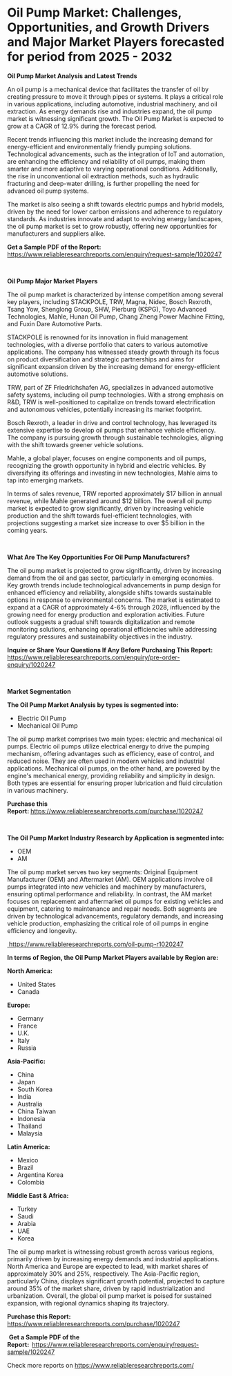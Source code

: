 <p><h1>Oil Pump Market: Challenges, Opportunities, and Growth Drivers and Major Market Players forecasted for period from 2025 - 2032</h1></p><p><strong>Oil Pump Market Analysis and Latest Trends</strong></p>
<p><p>An oil pump is a mechanical device that facilitates the transfer of oil by creating pressure to move it through pipes or systems. It plays a critical role in various applications, including automotive, industrial machinery, and oil extraction. As energy demands rise and industries expand, the oil pump market is witnessing significant growth. The Oil Pump Market is expected to grow at a CAGR of 12.9% during the forecast period.</p><p>Recent trends influencing this market include the increasing demand for energy-efficient and environmentally friendly pumping solutions. Technological advancements, such as the integration of IoT and automation, are enhancing the efficiency and reliability of oil pumps, making them smarter and more adaptive to varying operational conditions. Additionally, the rise in unconventional oil extraction methods, such as hydraulic fracturing and deep-water drilling, is further propelling the need for advanced oil pump systems.</p><p>The market is also seeing a shift towards electric pumps and hybrid models, driven by the need for lower carbon emissions and adherence to regulatory standards. As industries innovate and adapt to evolving energy landscapes, the oil pump market is set to grow robustly, offering new opportunities for manufacturers and suppliers alike.</p></p>
<p><strong>Get a Sample PDF of the Report:&nbsp;</strong> <a href="https://www.reliableresearchreports.com/enquiry/request-sample/1020247?utm_campaign=2273&utm_medium=2&utm_source=Github&utm_content=ia&utm_term=30032025&utm_id=oil-pump">https://www.reliableresearchreports.com/enquiry/request-sample/1020247</a></p>
<p>&nbsp;</p>
<p><strong>Oil Pump Major Market Players</strong></p>
<p><p>The oil pump market is characterized by intense competition among several key players, including STACKPOLE, TRW, Magna, Nidec, Bosch Rexroth, Tsang Yow, Shenglong Group, SHW, Pierburg (KSPG), Toyo Advanced Technologies, Mahle, Hunan Oil Pump, Chang Zheng Power Machine Fitting, and Fuxin Dare Automotive Parts. </p><p>STACKPOLE is renowned for its innovation in fluid management technologies, with a diverse portfolio that caters to various automotive applications. The company has witnessed steady growth through its focus on product diversification and strategic partnerships and aims for significant expansion driven by the increasing demand for energy-efficient automotive solutions.</p><p>TRW, part of ZF Friedrichshafen AG, specializes in advanced automotive safety systems, including oil pump technologies. With a strong emphasis on R&D, TRW is well-positioned to capitalize on trends toward electrification and autonomous vehicles, potentially increasing its market footprint.</p><p>Bosch Rexroth, a leader in drive and control technology, has leveraged its extensive expertise to develop oil pumps that enhance vehicle efficiency. The company is pursuing growth through sustainable technologies, aligning with the shift towards greener vehicle solutions.</p><p>Mahle, a global player, focuses on engine components and oil pumps, recognizing the growth opportunity in hybrid and electric vehicles. By diversifying its offerings and investing in new technologies, Mahle aims to tap into emerging markets.</p><p>In terms of sales revenue, TRW reported approximately $17 billion in annual revenue, while Mahle generated around $12 billion. The overall oil pump market is expected to grow significantly, driven by increasing vehicle production and the shift towards fuel-efficient technologies, with projections suggesting a market size increase to over $5 billion in the coming years.</p></p>
<p>&nbsp;</p>
<p><strong>What Are The Key Opportunities For Oil Pump Manufacturers?</strong></p>
<p><p>The oil pump market is projected to grow significantly, driven by increasing demand from the oil and gas sector, particularly in emerging economies. Key growth trends include technological advancements in pump design for enhanced efficiency and reliability, alongside shifts towards sustainable options in response to environmental concerns. The market is estimated to expand at a CAGR of approximately 4-6% through 2028, influenced by the growing need for energy production and exploration activities. Future outlook suggests a gradual shift towards digitalization and remote monitoring solutions, enhancing operational efficiencies while addressing regulatory pressures and sustainability objectives in the industry.</p></p>
<p><strong>Inquire or Share Your Questions If Any Before Purchasing This Report:</strong> <a href="https://www.reliableresearchreports.com/enquiry/pre-order-enquiry/1020247?utm_campaign=2273&utm_medium=2&utm_source=Github&utm_content=ia&utm_term=30032025&utm_id=oil-pump">https://www.reliableresearchreports.com/enquiry/pre-order-enquiry/1020247</a></p>
<p>&nbsp;</p>
<p><strong>Market Segmentation</strong></p>
<p><strong>The Oil Pump Market Analysis by types is segmented into:</strong></p>
<p><ul><li>Electric Oil Pump</li><li>Mechanical Oil Pump</li></ul></p>
<p><p>The oil pump market comprises two main types: electric and mechanical oil pumps. Electric oil pumps utilize electrical energy to drive the pumping mechanism, offering advantages such as efficiency, ease of control, and reduced noise. They are often used in modern vehicles and industrial applications. Mechanical oil pumps, on the other hand, are powered by the engine's mechanical energy, providing reliability and simplicity in design. Both types are essential for ensuring proper lubrication and fluid circulation in various machinery.</p></p>
<p><strong>Purchase this Report:&nbsp;</strong><a href="https://www.reliableresearchreports.com/purchase/1020247?utm_campaign=2273&utm_medium=2&utm_source=Github&utm_content=ia&utm_term=30032025&utm_id=oil-pump">https://www.reliableresearchreports.com/purchase/1020247</a></p>
<p>&nbsp;</p>
<p><strong>The Oil Pump Market Industry Research by Application is segmented into:</strong></p>
<p><ul><li>OEM</li><li>AM</li></ul></p>
<p><p>The oil pump market serves two key segments: Original Equipment Manufacturer (OEM) and Aftermarket (AM). OEM applications involve oil pumps integrated into new vehicles and machinery by manufacturers, ensuring optimal performance and reliability. In contrast, the AM market focuses on replacement and aftermarket oil pumps for existing vehicles and equipment, catering to maintenance and repair needs. Both segments are driven by technological advancements, regulatory demands, and increasing vehicle production, emphasizing the critical role of oil pumps in engine efficiency and longevity.</p></p>
<p><a href="https://www.reliableresearchreports.com/oil-pump-r1020247?utm_campaign=2273&utm_medium=2&utm_source=Github&utm_content=ia&utm_term=30032025&utm_id=oil-pump">&nbsp;https://www.reliableresearchreports.com/oil-pump-r1020247</a></p>
<p><strong>In terms of Region, the Oil Pump Market Players available by Region are:</strong></p>
<p>
    <p> <strong> North America: </strong>
        <ul>
            <li>United States</li>
            <li>Canada</li>
        </ul>
        </p> 
    <p> <strong> Europe: </strong>
        <ul>
            <li>Germany</li>
            <li>France</li>
            <li>U.K.</li>
            <li>Italy</li>
            <li>Russia</li>
        </ul>
        </p> 
    <p> <strong> Asia-Pacific: </strong>
        <ul>
            <li>China</li>
            <li>Japan</li>
            <li>South Korea</li>
            <li>India</li>
            <li>Australia</li>
            <li>China Taiwan</li>
            <li>Indonesia</li>
            <li>Thailand</li>
            <li>Malaysia</li>
        </ul>
        </p> 
    <p> <strong> Latin America: </strong>
        <ul>
            <li>Mexico</li>
            <li>Brazil</li>
            <li>Argentina Korea</li>
            <li>Colombia</li>
        </ul>
        </p> 
    <p> <strong> Middle East & Africa: </strong>
        <ul>
            <li>Turkey</li>
            <li>Saudi</li>
            <li>Arabia</li>
            <li>UAE</li>
            <li>Korea</li>
        </ul>
    </p>
    </p>
<p><p>The oil pump market is witnessing robust growth across various regions, primarily driven by increasing energy demands and industrial applications. North America and Europe are expected to lead, with market shares of approximately 30% and 25%, respectively. The Asia-Pacific region, particularly China, displays significant growth potential, projected to capture around 35% of the market share, driven by rapid industrialization and urbanization. Overall, the global oil pump market is poised for sustained expansion, with regional dynamics shaping its trajectory.</p></p>
<p><strong>Purchase this Report: </strong><a href="https://www.reliableresearchreports.com/purchase/1020247?utm_campaign=2273&utm_medium=2&utm_source=Github&utm_content=ia&utm_term=30032025&utm_id=oil-pump">https://www.reliableresearchreports.com/purchase/1020247</a></p>
<p>&nbsp;<strong>Get a Sample PDF of the Report:&nbsp;&nbsp;</strong><a href="https://www.reliableresearchreports.com/enquiry/request-sample/1020247?utm_campaign=2273&utm_medium=2&utm_source=Github&utm_content=ia&utm_term=30032025&utm_id=oil-pump">https://www.reliableresearchreports.com/enquiry/request-sample/1020247</a></p>
<p><strong></strong></p>
<p>Check more reports on <a href="https://www.reliableresearchreports.com/?utm_campaign=2273&utm_medium=2&utm_source=Github&utm_content=ia&utm_term=30032025&utm_id=oil-pump">https://www.reliableresearchreports.com/</a></p>